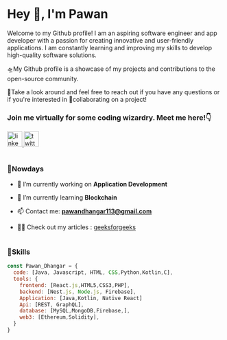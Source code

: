 # Hey 👋, I'm Pawan 

Welcome to my Github profile! I am an aspiring software engineer and app developer with a passion for creating innovative and user-friendly applications. I am constantly learning and improving my skills to develop high-quality software solutions. 

🛸My Github profile is a showcase of my projects and contributions to the open-source community. 

🚀Take a look around and feel free to reach out if you have any questions or if you're interested in 🤝collaborating on a project!
 
### Join me virtually for some coding wizardry. Meet me here!👇
<div align="left">
  <a href="https://www.linkedin.com/in/pa1dhangar/" target="_blank">
    <img src="https://img.shields.io/static/v1?message=LinkedIn&logo=linkedin&label=&color=0077B5&logoColor=white&labelColor=&style=for-the-badge" height="35" alt="linkedin logo"  />
  </a>
  <a href="https://twitter.com/pa1dhangar" target="_blank">
    <img src="https://img.shields.io/static/v1?message=Twitter&logo=twitter&label=&color=1DA1F2&logoColor=white&labelColor=&style=for-the-badge" height="35" alt="twitter logo"  />
  </a>
</div>

<h1></h1>

### 🚀Nowdays

- 🔭 I’m currently working on **Application Development**

- 🌱 I’m currently learning **Blockchain**

- 📫 Contact me: **pawandhangar113@gmail.com**

- 👨‍💻 Check out my articles : [geeksforgeeks](https://auth.geeksforgeeks.org/user/pawandhangar113/articles)

<h1></h1>

### 🚀Skills 

```javascript
const Pawan_Dhangar = { 
  code: [Java, Javascript, HTML, CSS,Python,Kotlin,C],
  tools: {
    frontend: [React.js,HTML5,CSS3,PHP],
    backend: [Nest.js, Node.js, Firebase],
    Application: [Java,Kotlin, Native React]
    Api: [REST, GraphQL],
    database: [MySQL,MongoDB,Firebase,], 
    web3: [Ethereum,Solidity],
  }
}
```
